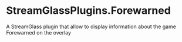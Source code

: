 # StreamGlassPlugins.Forewarned
A StreamGlass plugin that allow to display information about the game Forewarned on the overlay
